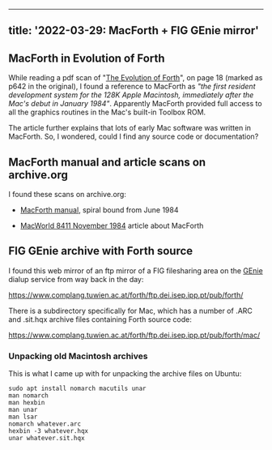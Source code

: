 <!--
Copyright (c) 2022 Sam Blenny
SPDX-License-Identifier: CC-BY-NC-SA-4.0
-->

---
title: '2022-03-29: MacForth + FIG GEnie mirror'
---

## MacForth in Evolution of Forth

While reading a pdf scan of "[The Evolution of Forth]", on page 18 (marked as
p642 in the original), I found a reference to MacForth as *"the first resident*
*development system for the 128K Apple Macintosh, immediately after the Mac's*
*debut in January 1984"*. Apparently MacForth provided full access to all the
graphics routines in the Mac's built-in Toolbox ROM.

The article further explains that lots of early Mac software was written in
MacForth. So, I wondered, could I find any source code or documentation?

[The Evolution of Forth]: https://github.com/larsbrinkhoff/forth-documents/blob/master/Evolution.pdf


## MacForth manual and article scans on archive.org

I found these scans on archive.org:

- [MacForth manual], spiral bound from June 1984

- [MacWorld 8411 November 1984] article about MacForth

[MacForth manual]: https://archive.org/details/bitsavers_creativeSo4_10001850/mode/1up
[MacWorld 8411 November 1984]: https://archive.org/details/MacWorld_8411_November_1984/page/n69/mode/1up


## FIG GEnie archive with Forth source

I found this web mirror of an ftp mirror of a FIG filesharing area on the
[GEnie] dialup service from way back in the day:

https://www.complang.tuwien.ac.at/forth/ftp.dei.isep.ipp.pt/pub/forth/

There is a subdirectory specifically for Mac, which has a number of .ARC and .sit.hqx
archive files containing Forth source code:

https://www.complang.tuwien.ac.at/forth/ftp.dei.isep.ipp.pt/pub/forth/mac/

[GEnie]: https://en.wikipedia.org/wiki/GEnie

### Unpacking old Macintosh archives

This is what I came up with for unpacking the archive files on Ubuntu:
```
sudo apt install nomarch macutils unar
man nomarch
man hexbin
man unar
man lsar
nomarch whatever.arc
hexbin -3 whatever.hqx
unar whatever.sit.hqx
```
